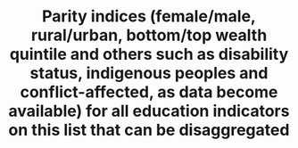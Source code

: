 ---
actual_indicator_available: Data are based on indicators 4-1-1, 4-2-1, 4-2-2, 4-3-1,
  4-4-1, 4-6-1, 4-7-1.  Description of indicators are contained in meta data for those
  indicators.
actual_indicator_available_description: Descriptions of indicators are based on information
  in other  metaprovided in indicators  4-1-1, 4-2-1, 4-2-2, 4-3-1, 4-4-1, 4-6-1,
  4-7-1. Variable lists provided under other indicator metadata. Raw data are provided
  since there it would seem to be inappropriate to have some groups in the numerator
  on some metrics and in the denominator on others.
comments_and_limitations: Refer to metadata for specific indicators. Note that parity
  measures suggested above are highly sensitive to small differences and do not account
  for differences strictly due to standard errors of the samples. The problem with
  the suggested metric is compounded when comparing relatively small percentages.
  So, if 10 percent of males and 12 percent of females were enrolled at a particular
  level, and there was a standard error of .75 on each metric, there would be no significant
  difference yet the parity ratio as specified above would be .83 which might suggest
  a substantial difference. The two point difference flipping the perspective to 88
  and 90 percent enrolled would yield a metric of 98, which would be more in line
  with the non-significant difference. As a result of these concerns with the specified
  metrics and the nonlinear aspect of the metric, we strongly recommend a different
  approach be used to compare across countries when the differences from country to
  country in the raw metrics may be assumed to be very large.
data_non_statistical: false
date_metadata_updated: 11/2016
date_of_national_source_publication: Varies
disaggregation_categories: National and gender for most indicators.
disaggregation_geography: National
goal_meta_link: http://unstats.un.org/sdgs/files/metadata-compilation/Metadata-Goal-4.pdf
graph: longitudinal
graph_title: US Reading literacy among 4th graders
graph_type: line
has_metadata: true
indicator: 4.5.1
indicator_definition: Parity indices require no additional data than the specific
  disaggregations of interest. They are simply the ratio of the indicator value for
  one group to that of the other. Typically, the likely more disadvantaged group is
  the numerator. A value of exactly 1 indicates parity between the two groups.
indicator_name: Parity indices (female/male, rural/urban, bottom/top wealth quintile
  and others such as disability status, indigenous peoples and conflict-affected,
  as data become available) for all education indicators on this list that can be
  disaggregated
indicator_sort_order: 04-05-01
indicator_variable: read4_total
international_and_national_references: https://nces.ed.gov/surveys/annualreports/
layout: indicator
periodicity: Varies
permalink: /4-5-1/
published: true
rationale_interpretation: The further from 1 the parity index lies, the greater the
  disparity between the two groups of interest (but see the comments and limitations
  section for further information).
reporting_status: complete
scheduled_update_by_national_source: Varies
sdg_goal: 4
source_active_1: true
source_agency_staff_email_1: tom.snyder@ed.gov
source_agency_staff_name_1: Tom Snyder
source_agency_survey_dataset_1: National Center for Education Statistics
source_notes_1: null
source_title_1: null
source_url_1: nces.ed.gov
target: By 2030, eliminate gender disparities in education and ensure equal access
  to all levels of education and vocational training for the vulnerable, including
  persons with disabilities, indigenous peoples and children in vulnerable situations.
target_id: '4.5'
time_period: ' 2003 to 2015'
title: Parity indices (female/male, rural/urban, bottom/top wealth quintile and others
  such as disability status, indigenous peoples and conflict-affected, as data become
  available) for all education indicators on this list that can be disaggregated
un_custodial_agency: 'UNESCO-UIS {Partnering Agencies: OECD)'
un_designated_tier: 1, 2 or 3 depending on index
unit_of_measure: Percentages or scores
us_method_of_computation: Refer to metadata for specific indicators.
variable_description: null
variable_notes: null
---